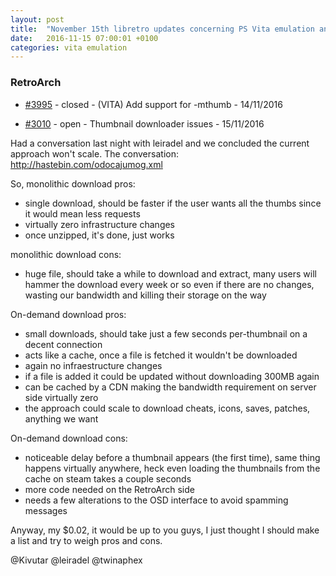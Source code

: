 ```yaml
---
layout: post
title:  "November 15th libretro updates concerning PS Vita emulation and emulators"
date:   2016-11-15 07:00:01 +0100
categories: vita emulation
---
```


### RetroArch
- [#3995](https://github.com/libretro/RetroArch/pull/3995) - closed - (VITA) Add support for -mthumb - 14/11/2016

- [#3010](https://github.com/libretro/RetroArch/issues/3010) - open - Thumbnail downloader issues - 15/11/2016

Had a conversation last night with leiradel and we concluded the current approach won't scale.
The conversation:
http://hastebin.com/odocajumog.xml

So, monolithic download pros:
- single download, should be faster if the user wants all the thumbs since it would mean less requests
- virtually zero infrastructure changes
- once unzipped, it's done, just works

monolithic download cons:
- huge file, should take a while to download and extract, many users will hammer the download every week or so even if there are no changes, wasting our bandwidth and killing their storage on the way

On-demand download pros:
- small downloads, should take just a few seconds per-thumbnail on a decent connection
- acts like a cache, once a file is fetched it wouldn't be downloaded
- again no infraestructure changes
- if a file is added it could be updated without downloading 300MB again
- can be cached by a CDN making the bandwidth requirement on server side virtually zero
- the approach could scale to download cheats, icons, saves, patches, anything we want

On-demand download cons:
- noticeable delay before a thumbnail appears (the first time), same thing happens virtually anywhere, heck even loading the thumbnails from the cache on steam takes a couple seconds
- more code needed on the RetroArch side
- needs a few alterations to the OSD interface to avoid spamming messages

Anyway, my $0.02, it would be up to you guys, I just thought I should make a list and try to weigh pros and cons.

@Kivutar @leiradel @twinaphex 


